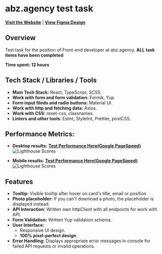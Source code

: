 # abz.agency test task

[**Visit the Website**](https://h-amster.github.io/abz-test-task/) | [**View Figma Design**](https://www.figma.com/file/ykJhQGVFGbQBEQZzuktwvm/TESTTASK---2022?node-id=581%3A0)

## Overview

Test task for the position of Front-end developer at abz.agency. **ALL task items have been completed**

**Time spent: 12 hours**

## Tech Stack / Libraries / Tools

- **Main Tech Stack:** React, TypeScript, SCSS.
- **Work with form and form validation:** Formik, Yup.
- **Form input fileds and radio buttons:** Material UI.
- **Work with http and fetching data:** Axios.
- **Work with CSS:** reset-css, classnames.
- **Linters and other tools**: Eslint, Stylelint, Prettier, postCSS.

## Performance Metrics:
- **Desktop results:** [**Test Performance Here(Google PageSpeed)**](https://pagespeed.web.dev/analysis/https-h-amster-github-io-abz-test-task/zx4hjcmufd?form_factor=desktop)
![Lighthouse Scores](https://imgdb.net/storage/uploads/03c46eae511741873af23b060daca61ea3933b6491ce56e2f3bdb2a847392579.png)

- **Mobile results:** [**Test Performance Here(Google PageSpeed)**](https://pagespeed.web.dev/analysis/https-h-amster-github-io-abz-test-task/zx4hjcmufd?form_factor=mobile)
![Lighthouse Scores](https://imgdb.net/storage/uploads/84aa0bae86412f198a075fc4f9cfa7cd7988a761547ce7668a36eb2abec463f7.png)

## Features
- **Tooltip:** Visible tooltip after hover on card's title, email or position
- **Photo placeholder:** If you can't download a photo, the placeholder is displayed instead.
- **API Interaction:** Written own httpClient with all endpoints for work with API.
- **Form Validation:** Written Yup validation schema.
- **User Interface:**
  - Responsive UI design.
  - **100% pixel-perfect design**.
- **Error Handling:** Displays appropriate error messages in console for failed API requests or invalid operations.
